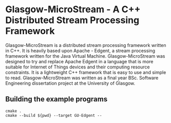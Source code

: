 # Glasgow-MicroStream - A C++ Distributed Stream Processing Framework
Glasgow-MicroStream is a distributed stream processing framework written in C++.  It is heavily based upon Apache - Edgent, a stream processing framework written for the Java Virtual Machine.  Glasgow-MicroStream was designed to try and replace Apache Edgent in a language that is more suitable for Internet of Things devices and their computing resource constraints.  It is a lightweight C++ framework that is easy to use and 
simple to read.  Glasgow-MicroStream was written as a final year BSc. Software Engineering dissertation project at the University of Glasgow.

## Building the example programs
```
cmake .
cmake --build ${pwd} --target GU-Edgent --
```
